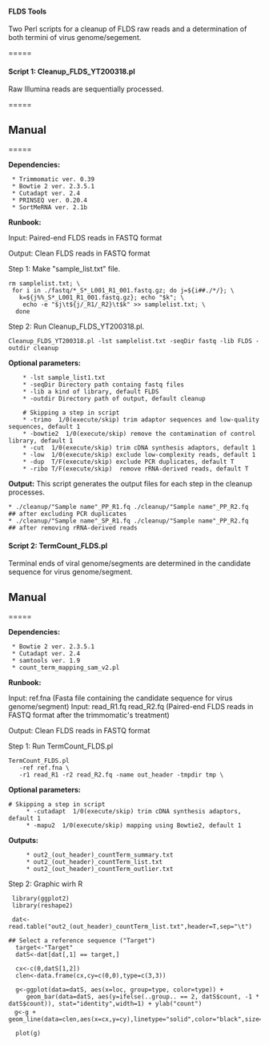 #### FLDS Tools

Two Perl scripts for a cleanup of FLDS raw reads and a determination of both termini of virus genome/segement.

=====

#### Script 1: Cleanup_FLDS_YT200318.pl

Raw Illumina reads are sequentially processed.

=====

## Manual
=====

**Dependencies:**

	 * Trimmomatic ver. 0.39
	 * Bowtie 2 ver. 2.3.5.1
	 * Cutadapt ver. 2.4
	 * PRINSEQ ver. 0.20.4
	 * SortMeRNA ver. 2.1b

**Runbook:**

Input: Paired-end FLDS reads in FASTQ format

Output: Clean FLDS reads in FASTQ format


Step 1: Make "sample_list.txt" file.

```
rm samplelist.txt; \
 for i in ./fastq/*_S*_L001_R1_001.fastq.gz; do j=${i##./*/}; \
   k=${j%%_S*_L001_R1_001.fastq.gz}; echo "$k"; \
	echo -e "$j\t${j/_R1/_R2}\t$k" >> samplelist.txt; \
  done
```

Step 2: Run Cleanup_FLDS_YT200318.pl.


```
Cleanup_FLDS_YT200318.pl -lst samplelist.txt -seqDir fastq -lib FLDS -outdir cleanup
```

**Optional parameters:**
```
    * -lst sample_list1.txt
    * -seqDir Directory path containg fastq files
    * -lib a kind of library, default FLDS
    * -outdir Directory path of output, default cleanup

    # Skipping a step in script
    * -trimo  1/0(execute/skip) trim adaptor sequences and low-quality sequences, default 1
    * -bowtie2  1/0(execute/skip) remove the contamination of control library, default 1
    * -cut  1/0(execute/skip) trim cDNA synthesis adaptors, default 1
    * -low  1/0(execute/skip) exclude low-complexity reads, default 1
    * -dup  T/F(execute/skip) exclude PCR duplicates, default T
    * -ribo T/F(execute/skip)  remove rRNA-derived reads, default T
```

**Output:**
 This script generates the output files for each step in the cleanup processes.

```
* ./cleanup/"Sample name"_PP_R1.fq ./cleanup/"Sample name"_PP_R2.fq  ## after excluding PCR duplicates
* ./cleanup/"Sample name"_SP_R1.fq ./cleanup/"Sample name"_PP_R2.fq  ## after removing rRNA-derived reads
```

#### Script 2: TermCount_FLDS.pl

Terminal ends of viral genome/segments are determined in the candidate sequence for virus genome/segment.

## Manual
=====

**Dependencies:**

     * Bowtie 2 ver. 2.3.5.1
     * Cutadapt ver. 2.4
     * samtools ver. 1.9
     * count_term_mapping_sam_v2.pl

**Runbook:**

Input: ref.fna (Fasta file containing the candidate sequence for virus genome/segment)
Input: read_R1.fq read_R2.fq (Paired-end FLDS reads in FASTQ format after the trimmomatic's treatment)

Output: Clean FLDS reads in FASTQ format


Step 1: Run TermCount_FLDS.pl

```
TermCount_FLDS.pl 
   -ref ref.fna \
   -r1 read_R1 -r2 read_R2.fq -name out_header -tmpdir tmp \
```

**Optional parameters:**
```
# Skipping a step in script
     * -cutadapt  1/0(execute/skip) trim cDNA synthesis adaptors, default 1
     * -mapu2  1/0(execute/skip) mapping using Bowtie2, default 1
```

**Outputs:**
```
     * out2_(out_header)_countTerm_summary.txt
     * out2_(out_header)_countTerm_list.txt
     * out2_(out_header)_countTerm_outlier.txt
```

Step 2: Graphic wirh R

```
 library(ggplot2)
 library(reshape2)

 dat<-read.table("out2_(out_header)_countTerm_list.txt",header=T,sep="\t")

## Select a reference sequence ("Target")
  target<-"Target"
  datS<-dat[dat[,1] == target,]

  cx<-c(0,datS[1,2])
  clen<-data.frame(cx,cy=c(0,0),type=c(3,3))

  g<-ggplot(data=datS, aes(x=loc, group=type, color=type)) +
     geom_bar(data=datS, aes(y=ifelse(..group.. == 2, datS$count, -1 * datS$count)), stat="identity",width=1) + ylab("count")   
　g<-g + geom_line(data=clen,aes(x=cx,y=cy),linetype="solid",color="black",size=0.7)

  plot(g)

```



